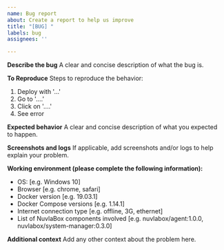 ```yaml
---
name: Bug report
about: Create a report to help us improve
title: "[BUG] "
labels: bug
assignees: ''

---
```


**Describe the bug**
A clear and concise description of what the bug is.

**To Reproduce**
Steps to reproduce the behavior:
1. Deploy with '...'
2. Go to '....'
3. Click on '....'
4. See error

**Expected behavior**
A clear and concise description of what you expected to happen.

**Screenshots and logs**
If applicable, add screenshots and/or logs to help explain your problem.

**Working environment (please complete the following information):**
 - OS: [e.g. Windows 10]
 - Browser [e.g. chrome, safari]
 - Docker version [e.g. 19.03.1]
 - Docker Compose versions [e.g. 1.14.1]
 - Internet connection type [e.g. offline, 3G, ethernet]
 - List of NuvlaBox components involved [e.g. nuvlabox/agent:1.0.0, nuvlabox/system-manager:0.3.0]

**Additional context**
Add any other context about the problem here.
